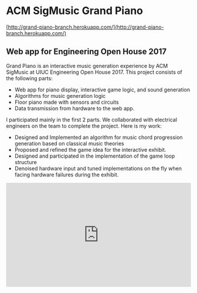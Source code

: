 # ACM SigMusic Grand Piano
[http://grand-piano-branch.herokuapp.com/](http://grand-piano-branch.herokuapp.com/)

## Web app for Engineering Open House 2017
Grand Piano is an interactive music generation experience by ACM SigMusic at UIUC Engineering Open House 2017. This project consists of the following parts:
* Web app for piano display, interactive game logic, and sound generation
* Algorithms for music generation logic
* Floor piano made with sensors and circuits
* Data transmission from hardware to the web app.

I participated mainly in the first 2 parts. We collaborated with electrical engineers on the team to complete the project. Here is my work:
* Designed and Implemented an algorithm for music chord progression generation based on classical music theories
* Proposed and refined the game idea for the interactive exhibit.
* Designed and participated in the implementation of the game loop structure
* Denoised hardware input and tuned implementations on the fly when facing hardware failures during the exhibit.

<div style="position: relative; width: 100%; height: 0; padding-bottom: 56.25%;">
<iframe id="ytplayer" type="text/html" width="100%" height="100%" style="position: absolute" allowfullscreen
  src="https://www.youtube.com/embed/FVedboVVNAg"
  frameborder="0">
</iframe>
</div>
